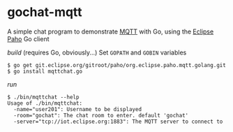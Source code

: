 gochat-mqtt
===========

A simple chat program to demonstrate [MQTT](http://mqtt.org) with Go, using the [Eclipse Paho](http://eclipse.org/paho) Go client

*build*
(requires Go, obviously...)
Set `GOPATH` and `GOBIN` variables
```
$ go get git.eclipse.org/gitroot/paho/org.eclipse.paho.mqtt.golang.git
$ go install mqttchat.go
```
*run*
```
$ ./bin/mqttchat --help
Usage of ./bin/mqttchat:
  -name="user201": Username to be displayed
  -room="gochat": The chat room to enter. default 'gochat'
  -server="tcp://iot.eclipse.org:1883": The MQTT server to connect to
```
